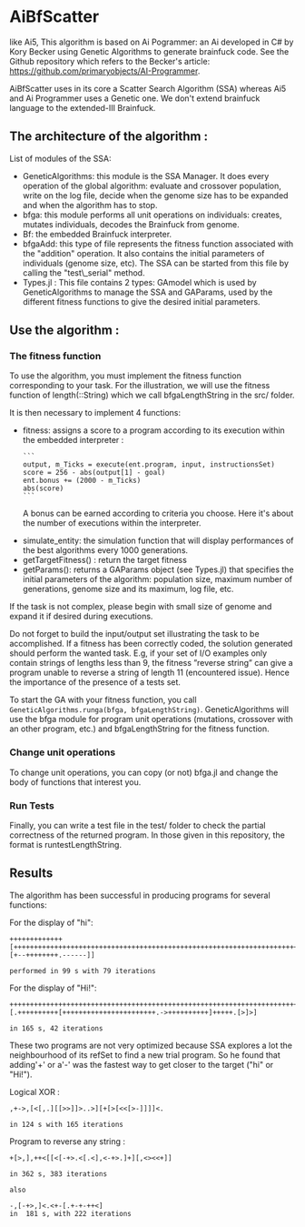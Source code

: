 # AiBfScatter

like Ai5, This algorithm is based on Ai Pogrammer: an Ai developed in C# by Kory Becker using Genetic Algorithms to generate brainfuck code.
See the Github repository which refers to the Becker's article: https://github.com/primaryobjects/AI-Programmer.

AiBfScatter uses in its core a Scatter Search Algorithm (SSA) whereas Ai5 and Ai Programmer uses a Genetic one. We don't extend brainfuck language to the extended-III Brainfuck.

## The architecture of the algorithm : 

 List of modules of the SSA:
 <ul>
<li>GeneticAlgorithms: this module is the SSA Manager. It does every operation of the global algorithm: evaluate and crossover population, write on the log file, decide when the genome size has to be expanded and when the algorithm has to stop.</li>
<li>bfga: this module performs all unit operations on individuals: creates, mutates individuals, decodes the Brainfuck from genome.</li>
<li>Bf: the embedded Brainfuck interpreter. </li>
<li>bfgaAdd: this type of file represents the fitness function associated with the "addition" operation. It also contains the initial parameters of individuals (genome size, etc). The SSA can be started from this file by calling the "test\_serial" method.</li>
<li>Types.jl : This file contains 2 types: GAmodel which is used by GeneticAlgorithms to manage the SSA and GAParams, used by the different fitness functions to give the desired initial parameters.</li>
</ul>

## Use the algorithm : 

### The fitness function
To use the algorithm, you must implement the fitness function corresponding to your task. For the illustration, we will use the fitness function of length(::String) which we call bfgaLengthString in the src/ folder.

It is then necessary to implement 4 functions:
<ul>
<li>fitness: assigns a score to a program according to its execution within the embedded interpreter :
	
	```
	output, m_Ticks = execute(ent.program, input, instructionsSet)
	score = 256 - abs(output[1] - goal) 
	ent.bonus += (2000 - m_Ticks)
	abs(score)
	```
		
A bonus can be earned according to criteria you choose. Here it's about the number of executions within the interpreter.</li>
<li>simulate_entity: the simulation function that will display performances of the best algorithms every 1000 generations.</li>
<li>getTargetFitness() : return the target fitness</li>
<li>getParams(): returns a GAParams object (see Types.jl) that specifies the initial parameters of the algorithm: population size, maximum number of generations, genome size and its maximum, log file, etc.</li>
</ul>

 If the task is not complex, please begin with small size of genome and expand it if desired during executions.

Do not forget to build the input/output set illustrating the task to be accomplished. If a fitness has been correctly coded, the solution generated should perform the wanted task. E.g, if your set of I/O examples only contain strings of lengths less than 9, the fitness ”reverse string” can give a program unable to reverse a string of length 11 (encountered
issue). Hence the importance of the presence of a tests set.

To start the GA with your fitness function, you call ```GeneticAlgorithms.runga(bfga, bfgaLengthString)```. GeneticAlgorithms will use the bfga module for program unit operations (mutations, crossover with an other program, etc.) and bfgaLengthString for the fitness function.

### Change unit operations
To change unit operations, you can copy (or not) bfga.jl and change the body of functions that interest you.

### Run Tests
Finally, you can write a test file in the test/ folder to check the partial correctness of the returned program. In those given in this repository, the format is runtestLengthString.

## Results

The algorithm has been successful in producing programs for several functions:

For the display of  "hi":
```
+++++++++++++[++++++++++++++++++++++++++++++++++++++++++++++++++++++++++++++++++++++++++++++++++++[+--++++++++.------]]

performed in 99 s with 79 iterations
```

For the display of  "Hi!":
```
++++++++++++++++++++++++++++++++++++++++++++++++++++++++++++++++++++++++[.++++++++++[+++++++++++++++++++++++.->++++++++++]+++++.[>]>]

in 165 s, 42 iterations
```
These two programs are not very optimized because SSA explores a lot the neighbourhood of its refSet to find a new trial program. So he found that adding'+' or a'-' was the fastest way to get closer to the target ("hi" or "Hi!").

Logical XOR :
```
,+->,[<[,.][[>>]]>..>][+[>[<<[>-]]]]<.

in 124 s with 165 iterations

```

Program to reverse any string : 
```
+[>,],++<[[<[-+>.<[.<],<-+>.]+][,<><<+]]

in 362 s, 383 iterations

also

-,[-+>,]<.<+-[.+-+-++<]
in  181 s, with 222 iterations
```


